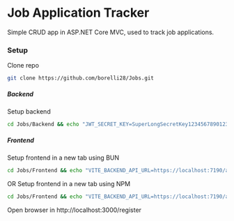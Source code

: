 # Job Application Tracker
Simple CRUD app in ASP.NET Core MVC, used to track job applications.

### Setup
Clone repo
```bash
git clone https://github.com/borelli28/Jobs.git
```

##### Backend
Setup backend
```bash
cd Jobs/Backend && echo "JWT_SECRET_KEY=SuperLongSecretKey1234567890123456" > .env && echo "ENCRYPTION_KEY=SomeVerySecretKey32CharactersLong" >> .env && dotnet ef migrations add InitialCreate && dotnet ef database update && dotnet watch run --launch-profile https & gnome-terminal --tab -- bash -c "cd ../Frontend && exec bash"
```

##### Frontend
Setup frontend in a new tab using BUN
```bash
cd Jobs/Frontend && echo "VITE_BACKEND_API_URL=https://localhost:7190/api" > .env && bun install && echo 'Frontend setup complete! Starting server...' && bun dev
```

OR Setup frontend in a new tab using NPM
```bash
cd Jobs/Frontend && echo "VITE_BACKEND_API_URL=https://localhost:7190/api" > .env && npm install && echo 'Frontend setup complete! Starting server...' && npm run dev
```

Open browser in http://localhost:3000/register